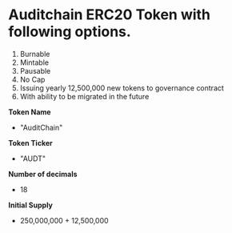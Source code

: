 # Auditchain ERC20 Token with following options.

1. Burnable
2. Mintable
3. Pausable
4. No Cap
5. Issuing yearly 12,500,000 new tokens to governance contract
6. With ability to be migrated in the future

**Token Name**
* "AuditChain"

**Token Ticker**
* "AUDT"

**Number of decimals**
* 18

**Initial Supply**
* 250,000,000 + 12,500,000
  